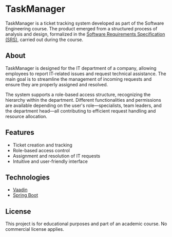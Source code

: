 # TaskManager

TaskManager is a ticket tracking system developed as part of the Software Engineering course. The product emerged from a structured process of analysis and design, formalized in the [Software Requirements Specification (SRS)](https://docs.google.com/document/d/1ox3UCvo1gpB1wuGbCFhSyVnJDgYI6cJGv815iGRgD5A/edit?tab=t.0#heading=h.xdqweopisnsu), carried out during the course.

## About

TaskManager is designed for the IT department of a company, allowing employees to report IT-related issues and request technical assistance. The main goal is to streamline the management of incoming requests and ensure they are properly assigned and resolved.

The system supports a role-based access structure, recognizing the hierarchy within the department. Different functionalities and permissions are available depending on the user's role—specialists, team leaders, and the department head—all contributing to efficient request handling and resource allocation.

## Features

- Ticket creation and tracking  
- Role-based access control  
- Assignment and resolution of IT requests  
- Intuitive and user-friendly interface  

## Technologies

- [Vaadin](https://vaadin.com/)  
- [Spring Boot](https://spring.io/projects/spring-boot)

## License

This project is for educational purposes and part of an academic course. No commercial license applies.
